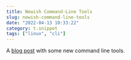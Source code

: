 ```yaml
---
title: Newish Command-Line Tools
slug: newish-command-line-tools
date: "2022-04-13 10:33:22"
category: t.snippet
tags: ["linux", "cli"]
---
```


A [blog
post](https://jvns.ca/blog/2022/04/12/a-list-of-new-ish--command-line-tools/)
with some new command line tools.
